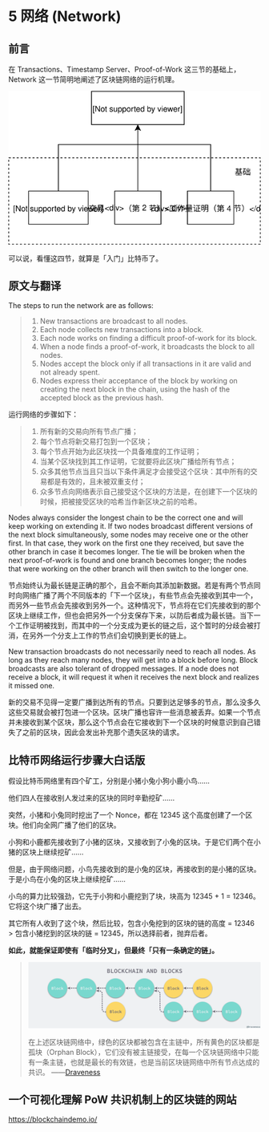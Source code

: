 
# 5 网络 (Network)

## 前言

在 Transactions、Timestamp Server、Proof-of-Work 这三节的基础上，Network 这一节简明地阐述了区块链网络的运行机理。

![比特币最小必要理解框架](pics/比特币最小必要理解框架.svg)

可以说，看懂这四节，就算是「入门」比特币了。

## 原文与翻译

The steps to run the network are as follows:

> 1. New transactions are broadcast to all nodes.
> 2. Each node collects new transactions into a block.
> 3. Each node works on finding a difficult proof-of-work for its block.
> 4. When a node finds a proof-of-work, it broadcasts the block to all nodes.
> 5. Nodes accept the block only if all transactions in it are valid and not already spent.
> 6. Nodes express their acceptance of the block by working on creating the next block in the chain, using the hash of the accepted block as the previous hash.

运行网络的步骤如下：

> 1. 所有新的交易向所有节点广播；
> 2. 每个节点将新交易打包到一个区块；
> 3. 每个节点开始为此区块找一个具备难度的工作证明；
> 4. 当某个区块找到其工作证明，它就要将此区块广播给所有节点；
> 5. 众多其他节点当且只当以下条件满足才会接受这个区块：其中所有的交易都是有效的，且未被双重支付；
> 6. 众多节点向网络表示自己接受这个区块的方法是，在创建下一个区块的时候，把被接受区块的哈希当作新区块之前的哈希。

Nodes always consider the longest chain to be the correct one and will keep working on extending it. If two nodes broadcast different versions of the next block simultaneously, some nodes may receive one or the other first. In that case, they work on the first one they received, but save the other branch in case it becomes longer. The tie will be broken when the next proof-of-work is found and one branch becomes longer; the nodes that were working on the other branch will then switch to the longer one.

节点始终认为最长链是正确的那个，且会不断向其添加新数据。若是有两个节点同时向网络广播了两个不同版本的「下一个区块」，有些节点会先接收到其中一个，而另外一些节点会先接收到另外一个。这种情况下，节点将在它们先接收到的那个区块上继续工作，但也会把另外一个分支保存下来，以防后者成为最长链。当下一个工作证明被找到，而其中的一个分支成为更长的链之后，这个暂时的分歧会被打消，在另外一个分支上工作的节点们会切换到更长的链上。

New transaction broadcasts do not necessarily need to reach all nodes. As long as they reach many nodes, they will get into a block before long. Block broadcasts are also tolerant of dropped messages. If a node does not receive a block, it will request it when it receives the next block and realizes it missed one.

新的交易不见得一定要广播到达所有的节点。只要到达足够多的节点，那么没多久这些交易就会被打包进一个区块。区块广播也容许一些消息被丢弃。如果一个节点并未接收到某个区块，那么这个节点会在它接收到下一个区块的时候意识到自己错失了之前的区块，因此会发出补充那个遗失区块的请求。

## 比特币网络运行步骤大白话版

假设比特币网络里有四个矿工，分别是小猪小兔小狗小鹿小鸟……

他们四人在接收别人发过来的区块的同时辛勤挖矿……

突然，小猪和小兔同时挖出了一个 Nonce，都在 12345 这个高度创建了一个区块。他们向全网广播了他们的区块。

小狗和小鹿都先接收到了小猪的区块，又接收到了小兔的区块。于是它们两个在小猪的区块上继续挖矿……

但是，由于网络问题，小鸟先接收到的是小兔的区块，再接收到的是小猪的区块。于是小鸟在小兔的区块上继续挖矿……

小鸟的算力比较强劲，它先于小狗和小鹿挖到了块，块高为 12345 + 1 = 12346。它将这个块广播了出去。

其它所有人收到了这个块，然后比较，包含小兔挖到的区块的链的高度 = 12346 > 包含小猪挖到的区块的链 = 12345，所以选择前者，抛弃后者。

**如此，就能保证即使有「临时分叉」，但最终「只有一条确定的链」。**

> ![blockchain_and_blocks](pics/blockchain_and_blocks.png)
>
> 在上述区块链网络中，绿色的区块都被包含在主链中，所有黄色的区块都是孤块（Orphan Block），它们没有被主链接受，在每一个区块链网络中只能有一条主链，也就是最长的有效链，也是当前区块链网络中所有节点达成的共识。
> ——[Draveness](https://draveness.me/utxo-account-models)

## 一个可视化理解 PoW 共识机制上的区块链的网站

https://blockchaindemo.io/
